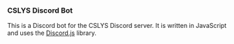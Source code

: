 ### CSLYS Discord Bot

This is a Discord bot for the CSLYS Discord server. It is written in JavaScript and uses the [Discord.js](https://discord.js.org) library.